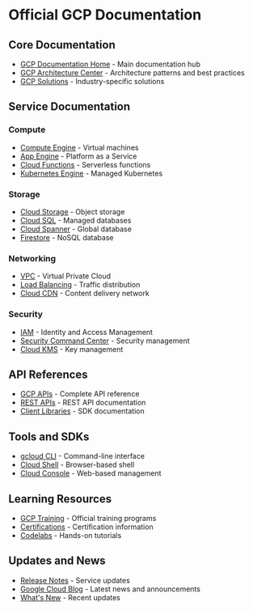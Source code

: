 # Official GCP Documentation

## Core Documentation
- [GCP Documentation Home](https://cloud.google.com/docs) - Main documentation hub
- [GCP Architecture Center](https://cloud.google.com/architecture) - Architecture patterns and best practices
- [GCP Solutions](https://cloud.google.com/solutions) - Industry-specific solutions

## Service Documentation
### Compute
- [Compute Engine](https://cloud.google.com/compute/docs) - Virtual machines
- [App Engine](https://cloud.google.com/appengine/docs) - Platform as a Service
- [Cloud Functions](https://cloud.google.com/functions/docs) - Serverless functions
- [Kubernetes Engine](https://cloud.google.com/kubernetes-engine/docs) - Managed Kubernetes

### Storage
- [Cloud Storage](https://cloud.google.com/storage/docs) - Object storage
- [Cloud SQL](https://cloud.google.com/sql/docs) - Managed databases
- [Cloud Spanner](https://cloud.google.com/spanner/docs) - Global database
- [Firestore](https://cloud.google.com/firestore/docs) - NoSQL database

### Networking
- [VPC](https://cloud.google.com/vpc/docs) - Virtual Private Cloud
- [Load Balancing](https://cloud.google.com/load-balancing/docs) - Traffic distribution
- [Cloud CDN](https://cloud.google.com/cdn/docs) - Content delivery network

### Security
- [IAM](https://cloud.google.com/iam/docs) - Identity and Access Management
- [Security Command Center](https://cloud.google.com/security-command-center/docs) - Security management
- [Cloud KMS](https://cloud.google.com/kms/docs) - Key management

## API References
- [GCP APIs](https://cloud.google.com/apis) - Complete API reference
- [REST APIs](https://cloud.google.com/apis/docs) - REST API documentation
- [Client Libraries](https://cloud.google.com/docs/reference/libraries) - SDK documentation

## Tools and SDKs
- [gcloud CLI](https://cloud.google.com/sdk/docs) - Command-line interface
- [Cloud Shell](https://cloud.google.com/shell/docs) - Browser-based shell
- [Cloud Console](https://cloud.google.com/console/docs) - Web-based management

## Learning Resources
- [GCP Training](https://cloud.google.com/training) - Official training programs
- [Certifications](https://cloud.google.com/certification) - Certification information
- [Codelabs](https://codelabs.developers.google.com/) - Hands-on tutorials

## Updates and News
- [Release Notes](https://cloud.google.com/release-notes) - Service updates
- [Google Cloud Blog](https://cloud.google.com/blog) - Latest news and announcements
- [What's New](https://cloud.google.com/whats-new) - Recent updates
